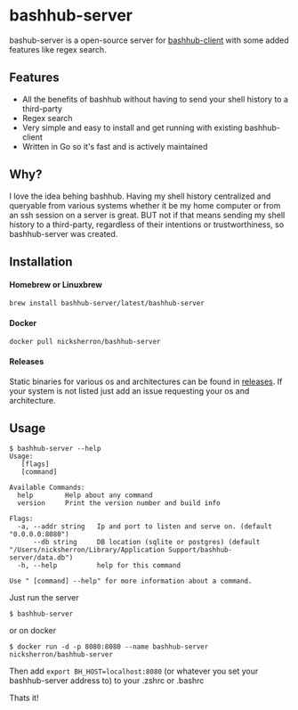 # bashhub-server

bashub-server is a open-source server for  [bashhub-client](https://github.com/rcaloras/bashhub-client) with some
added features like regex search.
 
## Features 

- All the benefits of bashhub without having to send your shell history to a third-party
- Regex search  
- Very simple and easy to install and get running with existing bashhub-client
- Written in Go so it's fast and is actively maintained

## Why? 
I love the idea behing bashhub. Having my shell history centralized and queryable from various systems whether it 
be  my home computer or from an ssh session on a server is great. BUT not if that means sending my shell history to a  third-party, 
regardless of their intentions or trustworthiness, so bashhub-server was created.


## Installation

#### Homebrew or Linuxbrew
```shell script
brew install bashhub-server/latest/bashhub-server
```
#### Docker 
```shell script
docker pull nicksherron/bashhub-server
```
#### Releases 
Static binaries for various os and architectures can be found in [releases](https://github.com/nicksherron/bashhub-server/releases).
If your system is not listed just add an issue requesting your os and architecture.

## Usage 
```shell script
$ bashhub-server --help
Usage:
   [flags]
   [command]

Available Commands:
  help        Help about any command
  version     Print the version number and build info

Flags:
  -a, --addr string   Ip and port to listen and serve on. (default "0.0.0.0:8080")
      --db string     DB location (sqlite or postgres) (default "/Users/nicksherron/Library/Application Support/bashhub-server/data.db")
  -h, --help          help for this command

Use " [command] --help" for more information about a command.
```

Just run the server 

```shell script
$ bashhub-server
```
or on docker 

```shell script
$ docker run -d -p 8080:8080 --name bashhub-server  nicksherron/bashhub-server 

```
Then add ```export BH_HOST=localhost:8080``` (or whatever you set your bashhub-server address to) to your .zshrc or .bashrc 

Thats it!